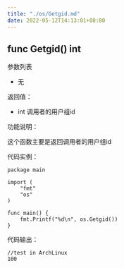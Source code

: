 ```yaml
---
title: "./os/Getgid.md"
date: 2022-05-12T14:13:01+08:00
---
```

## func Getgid() int

参数列表

- 无

返回值：

- int 调用者的用户组id

功能说明：

这个函数主要是返回调用者的用户组id

代码实例：

    package main

    import (
        "fmt"
        "os"
    )

    func main() {
        fmt.Printf("%d\n", os.Getgid())
    }

代码输出：

    //test in ArchLinux
    100
